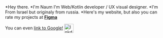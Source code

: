 *Hey there.
*I'm Naum I'm Web/Kotlin developer / UX visual designer.
*I'm From Israel but originaly from russia.
*Here's my website, but also you can rate my projects at <a href="https://www.figma.com/@naumchik">**Figma**</a>


You can even [link to Google!](http://google.com)
[<img alt="lnkdin" width="30px" align="center" src="https://cdn-icons-png.flaticon.com/512/174/174857.png" />](https://www.linkedin.com/in/naum-khart-12224020b/)
